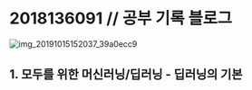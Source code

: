 # 2018136091 // 공부 기록 블로그
![img_20191015152037_39a0ecc9](https://user-images.githubusercontent.com/55045082/91526943-b8270d80-e93f-11ea-8239-bb581a1ff5b2.jpg)
## 1. 모두를 위한 머신러닝/딥러닝 - 딥러닝의 기본
